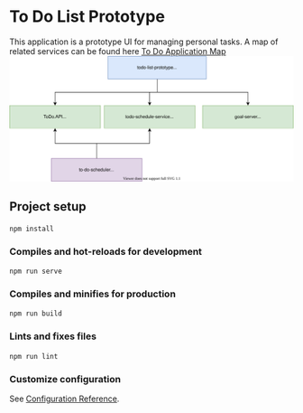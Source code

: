 # To Do List Prototype

This application is a prototype UI for managing personal tasks. A map of related services can be found here [To Do Application Map](to-do-application-map.html)
<img src="./to-do-application-map.svg">

## Project setup
```
npm install
```

### Compiles and hot-reloads for development
```
npm run serve
```

### Compiles and minifies for production
```
npm run build
```

### Lints and fixes files
```
npm run lint
```

### Customize configuration
See [Configuration Reference](https://cli.vuejs.org/config/).
